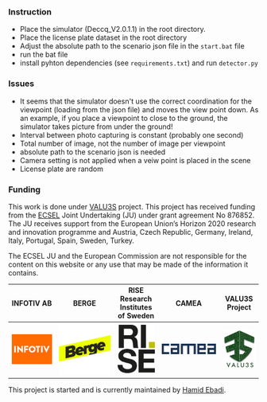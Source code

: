 ### Instruction

- Place the simulator (Deccq_V2.0.1.1) in the root directory.
- Place the license plate dataset in the root directory
- Adjust the absolute path to the scenario json file in the `start.bat` file
- run the bat file
- install pyhton dependencies (see `requirements.txt`) and run `detector.py`

### Issues

- It seems that the simulator doesn't use the correct coordination for the viewpoint (loading from the json file) and moves the view point down. As an example, if you place a viewpoint to close to the ground, the simulator takes picture from under the ground!
- Interval between photo capturing is constant (probably one second)
- Total number of image, not the number of image per viewpoint
- absolute path to the scenario json is needed
- Camera setting is not applied when a veiw point is placed in the scene
- License plate are random


### Funding 
This work is done under [VALU3S](https://valu3s.eu) project. This project has received funding from the [ECSEL](https://www.ecsel.eu) Joint Undertaking (JU) under grant agreement No 876852. The JU receives support from the European Union’s Horizon 2020 research and innovation programme and Austria, Czech Republic, Germany, Ireland, Italy, Portugal, Spain, Sweden, Turkey.

The ECSEL JU and the European Commission are not responsible for the content on this website or any use that may be made of the information it contains.


INFOTIV AB | BERGE | RISE Research Institutes of Sweden | CAMEA  | VALU3S Project
------------ |  ------------  | ------------  | ------------ | ------------ 
![](logos/INFOTIV-logo.png) | ![](logos/BergeFullcolourlogo.png)  | ![](logos/RISE-logo.png)  | ![](logos/camea-logo.png) |  ![](logos/VALU3S-logo.png) 

This project is started and is currently maintained by [Hamid Ebadi](https://github.com/ebadi).

